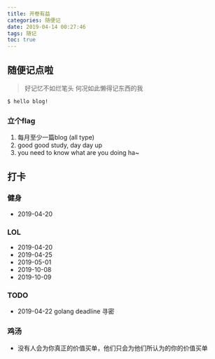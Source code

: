 ```yaml
---
title: 开卷有益
categories: 随便记 
date: 2019-04-14 00:27:46
tags: 随记
toc: true
---
```


## 随便记点啦
> 好记忆不如烂笔头 何况如此懒得记东西的我


``` bash
$ hello blog!
```

### 立个flag
1. 每月至少一篇blog (all type)
2. good good study, day day up
3. you need to know what are you doing ha~



## 打卡
### 健身
- 2019-04-20 

### LOL
- 2019-04-20 
- 2019-04-25
- 2019-05-01 
- 2019-10-08
- 2019-10-09



### TODO
- 2019-04-22 golang deadline 寻密


### 鸡汤
- 没有人会为你真正的价值买单，他们只会为他们所认为的你的价值买单